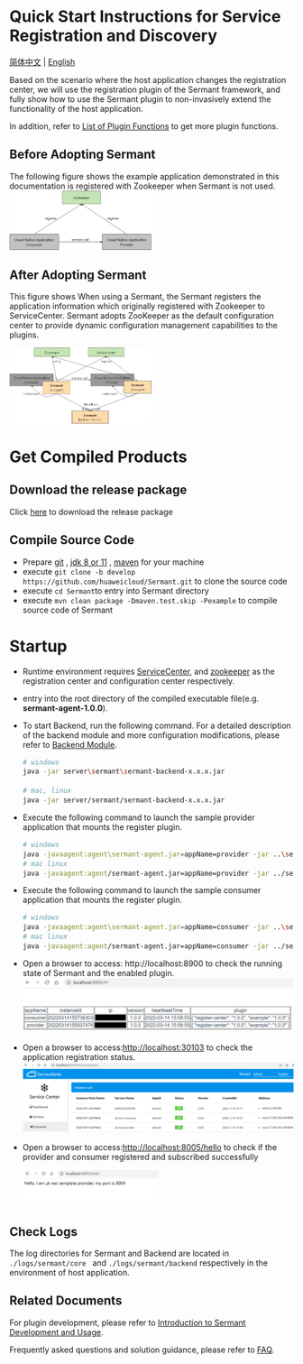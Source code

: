 # Quick Start Instructions for Service Registration and Discovery

[简体中文](QuickStart-zh.md) | [English](QuickStart.md) 

Based on the scenario where the host application changes the registration center, we will use the registration plugin of the Sermant framework, and fully show how to use the Sermant plugin to non-invasively extend the functionality of the host application. 

In addition, refer to [List of Plugin Functions](user-guide/feature-list.md) to get more plugin functions.

## Before Adopting Sermant
The following figure shows the example application demonstrated in this documentation is registered with Zookeeper when Sermant is not used.
<img src="binary-docs/before_use_agent.png" width="50%" syt height="50%" />

## After Adopting Sermant
This figure shows When using a Sermant, the Sermant registers the application information which originally registered with Zookeeper to ServiceCenter. Sermant adopts ZooKeeper as the default configuration center to provide dynamic configuration management capabilities to the plugins.

<img src="binary-docs/after_use_agent.png" width="50%" syt height="50%" />

# Get Compiled Products

## Download the release package 
Click [here](https://github.com/huaweicloud/Sermant/releases) to download the release package

## Compile Source Code
- Prepare [git](https://git-scm.com/downloads) , [jdk 8 or 11](https://www.oracle.com/java/technologies/downloads/) , [maven](https://maven.apache.org/download.cgi) for your machine
- execute `git clone -b develop https://github.com/huaweicloud/Sermant.git` to clone the source code
- execute `cd Sermant`to entry into Sermant directory
- execute `mvn clean package -Dmaven.test.skip -Pexample` to compile source code of Sermant

# Startup
- Runtime environment requires [ServiceCenter](https://github.com/apache/servicecomb-service-center/releases), and [zookeeper](https://zookeeper.apache.org/releases.html) as the registration center and configuration center respectively.

- entry into the root directory of the compiled executable file(e.g. **sermant-agent-1.0.0**).

- To start Backend, run the following command. For a detailed description of the backend module and more configuration modifications, please refer to [Backend Module](user-guide/backend.md).
  ```bash
  # windows
  java -jar server\sermant\sermant-backend-x.x.x.jar
  
  # mac, linux
  java -jar server/sermant/sermant-backend-x.x.x.jar
  ```
  
- Execute the following command to launch the sample provider application that mounts the register plugin.
  ```bash
  # windows
  java -javaagent:agent\sermant-agent.jar=appName=provider -jar ..\sermant-example\demo-register\resttemplate-provider\target\resttemplate-provider.jar
  # mac linux
  java -javaagent:agent/sermant-agent.jar=appName=provider -jar ../sermant-example/demo-register/resttemplate-provider/target/resttemplate-provider.jar
  ```
  
- Execute the following command to launch the sample consumer application that mounts the register plugin.
  ```bash
  # windows
  java -javaagent:agent\sermant-agent.jar=appName=consumer -jar ..\sermant-example\demo-register\resttemplate-consumer\target\resttemplate-consumer.jar
  # mac linux
  java -javaagent:agent/sermant-agent.jar=appName=consumer -jar ../sermant-example/demo-register/resttemplate-consumer/target/resttemplate-consumer.jar
  ```
  
- Open a browser to access: http://localhost:8900 to check the running state of Sermant and the enabled plugin.
  ![pic](binary-docs/backend_sermant_info.png)

- Open a browser to access:[http://localhost:30103](http://localhost:30103) to check the application registration status.
  ![pic](binary-docs/register-application.PNG)

- Open a browser to access:[http://localhost:8005/hello](http://localhost:8005/hello) to check if the provider and consumer registered and subscribed successfully 

  <img src="binary-docs/check_application.png" width="50%" syt height="50%" />

## Check Logs
The log directories for Sermant and Backend are located in `./logs/sermant/core ` and `./logs/sermant/backend` respectively in the environment of host application.

## Related Documents 

For plugin development, please refer to [Introduction to Sermant Development and Usage](./README.md).

Frequently asked questions and solution guidance, please refer to [FAQ](./FAQ.md).